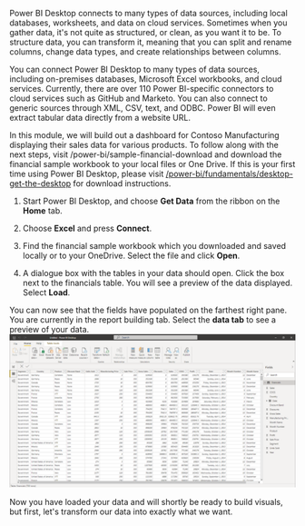 Power BI Desktop connects to many types of data sources, including local databases, worksheets, and data on cloud services. Sometimes when you gather data, it's not quite as structured, or clean, as you want it to be. To structure data, you can transform it, meaning that you can split and rename columns, change data types, and create relationships between columns.

You can connect Power BI Desktop to many types of data sources, including on-premises databases, Microsoft Excel workbooks, and cloud services. Currently, there are over 110 Power BI-specific connectors to cloud services such as GitHub and Marketo. You can also connect to generic sources through XML, CSV, text, and ODBC. Power BI will even extract tabular data directly from a website URL.

In this module, we will build out a dashboard for Contoso Manufacturing displaying their sales data for various products. To follow along with the next steps, visit /power-bi/sample-financial-download and download the financial sample workbook to your local files or One Drive.  If this is your first time using Power BI Desktop, please visit [/power-bi/fundamentals/desktop-get-the-desktop](/power-bi/fundamentals/desktop-get-the-desktop) for download instructions.

1. Start Power BI Desktop, and choose **Get Data** from the ribbon on the **Home** tab.

2. Choose **Excel** and press **Connect**.

3. Find the financial sample workbook which you downloaded and saved locally or to your OneDrive. Select the file and click **Open**.

4. A dialogue box with the tables in your data should open. Click the box next to the financials table. You will see a preview of the data displayed. Select **Load**.

You can now see that the fields have populated on the farthest right pane. You are currently in the report building tab. Select the **data tab** to see a preview of your data.
    [ ![Excel data in Power BI](../media/data-tab.png) ](../media/data-tab.png#lightbox)

Now you have loaded your data and will shortly be ready to build visuals, but first, let's transform our data into exactly what we want.